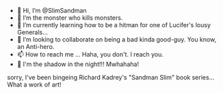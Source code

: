 - 👋 Hi, I’m @SlimSandman
- 👀 I’m the monster who kills monsters.
- 🌱 I’m currently learning how to be a hitman for one of Lucifer's lousy Generals...
- 💞️ I’m looking to collaborate on being a bad kinda good-guy. You know, an Anti-hero.
- 📫 How to reach me ... Haha, you don't. I reach you.
- 🌚 I'm the shadow in the night!!! Mwhahaha!

sorry, I've been bingeing Richard Kadrey's "Sandman Slim" book series... What a work of art!
 


<!---
SlimSandman/SlimSandman is a ✨ special ✨ repository because its `README.md` (this file) appears on your GitHub profile.
You can click the Preview link to take a look at your changes.
--->
